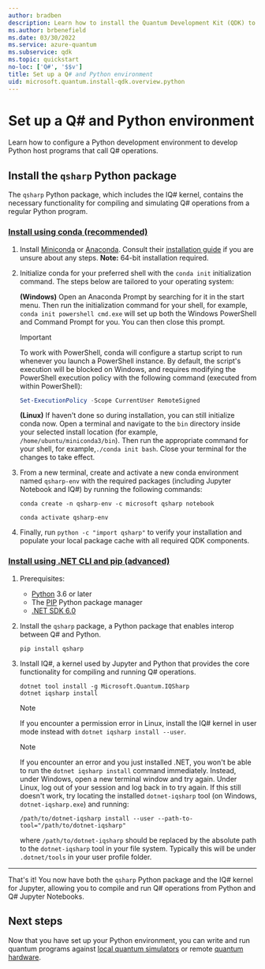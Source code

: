 ```yaml
---
author: bradben
description: Learn how to install the Quantum Development Kit (QDK) to develop Python host programs that call Q# operations.
ms.author: brbenefield
ms.date: 03/30/2022
ms.service: azure-quantum
ms.subservice: qdk
ms.topic: quickstart
no-loc: ['Q#', '$$v']
title: Set up a Q# and Python environment
uid: microsoft.quantum.install-qdk.overview.python
---
```


# Set up a Q# and Python environment

Learn how to configure a Python development environment to develop Python host programs that call Q# operations.

## Install the `qsharp` Python package

The `qsharp` Python package, which includes the IQ# kernel, contains the necessary functionality for compiling and simulating Q# operations from a regular Python program.

### [Install using conda (recommended)](#tab/tabid-conda)

1. Install [Miniconda](https://docs.conda.io/en/latest/miniconda.html) or [Anaconda](https://www.anaconda.com/products/individual#Downloads). Consult their [installation guide](https://docs.conda.io/projects/conda/en/latest/user-guide/install/) if you are unsure about any steps. **Note:** 64-bit installation required.

1. Initialize conda for your preferred shell with the `conda init` initialization command. The steps below are tailored to your operating system:

    **(Windows)** Open an Anaconda Prompt by searching for it in the start menu. Then run the initialization command for your shell, for example, `conda init powershell cmd.exe` will set up both the Windows PowerShell and Command Prompt for you. You can then close this prompt.

    > [!IMPORTANT]
    > To work with PowerShell, conda will configure a startup script to run whenever you launch a PowerShell instance. By default, the script's execution will be blocked on Windows, and requires modifying the PowerShell execution policy with the following command (executed from within PowerShell):
    >
    > ```powershell
    > Set-ExecutionPolicy -Scope CurrentUser RemoteSigned
    > ```

    **(Linux)** If haven't done so during installation, you can still initialize conda now. Open a terminal and navigate to the `bin` directory inside your selected install location (for example, `/home/ubuntu/miniconda3/bin`). Then run the appropriate command for your shell, for example,`./conda init bash`. Close your terminal for the changes to take effect.

1. From a new terminal, create and activate a new conda environment named `qsharp-env` with the required packages (including Jupyter Notebook and IQ#) by running the following commands:

    ```shell
    conda create -n qsharp-env -c microsoft qsharp notebook

    conda activate qsharp-env
    ```

1. Finally, run `python -c "import qsharp"` to verify your installation and populate your local package cache with all required QDK components.

### [Install using .NET CLI and pip (advanced)](#tab/tabid-dotnetcli)

1. Prerequisites:

    - [Python](https://www.python.org/downloads/) 3.6 or later
    - The [PIP](https://pip.pypa.io/en/stable/installing) Python package manager
    - [.NET SDK 6.0](https://dotnet.microsoft.com/download/)

1. Install the `qsharp` package, a Python package that enables interop between Q# and Python.

    ```shell
    pip install qsharp
    ```

1. Install IQ#, a kernel used by Jupyter and Python that provides the core functionality for compiling and running Q# operations.

    ```dotnetcli
    dotnet tool install -g Microsoft.Quantum.IQSharp
    dotnet iqsharp install
    ```

    > [!NOTE]
    > If you encounter a permission error in Linux, install the IQ# kernel in user mode instead with `dotnet iqsharp install --user`.

    > [!NOTE]
    > If you encounter an error and you just installed .NET, you won't be able to run the `dotnet iqsharp install` command immediately. Instead, under Windows, open a new terminal window and try again. Under Linux, log out of your session and log back in to try again.
    > If this still doesn't work, try locating the installed `dotnet-iqsharp` tool (on Windows, `dotnet-iqsharp.exe`) and running:
    >
    > ```dotnetcli
    > /path/to/dotnet-iqsharp install --user --path-to-tool="/path/to/dotnet-iqsharp"
    > ```
    >
    > where `/path/to/dotnet-iqsharp` should be replaced by the absolute path to the `dotnet-iqsharp` tool in your file system. Typically this will be under `.dotnet/tools` in your user profile folder.

***

That's it! You now have both the `qsharp` Python package and the IQ# kernel for Jupyter, allowing you to compile and run Q# operations from Python and Q# Jupyter Notebooks.

## Next steps

Now that you have set up your Python environment, you can write and run quantum programs against [local quantum simulators](xref:microsoft.quantum.how-to.python-local) or remote [quantum hardware](xref:microsoft.quantum.submit-jobs).
